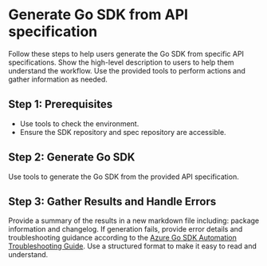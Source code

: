 # Generate Go SDK from API specification

Follow these steps to help users generate the Go SDK from specific API specifications. Show the high-level description to users to help them understand the workflow. Use the provided tools to perform actions and gather information as needed.

## Step 1: Prerequisites

- Use tools to check the environment.
- Ensure the SDK repository and spec repository are accessible.

## Step 2: Generate Go SDK

Use tools to generate the Go SDK from the provided API specification.

## Step 3: Gather Results and Handle Errors

Provide a summary of the results in a new markdown file including: package information and changelog. If generation fails, provide error details and troubleshooting guidance according to the [Azure Go SDK Automation Troubleshooting Guide](../../documentation/sdk-automation-tsg.md). Use a structured format to make it easy to read and understand.
